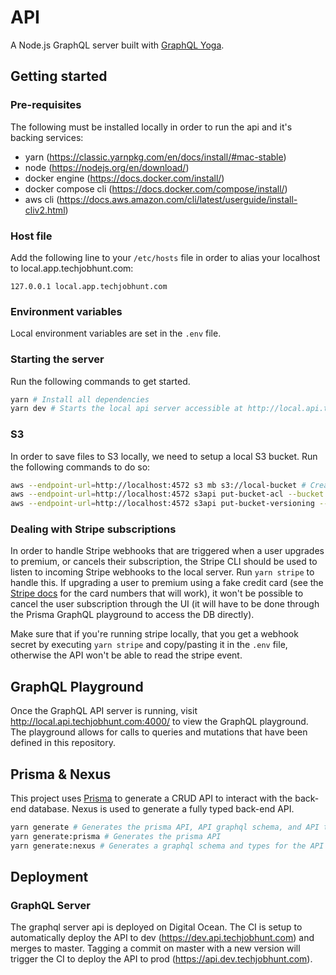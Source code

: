 # API

A Node.js GraphQL server built with [GraphQL Yoga](https://github.com/prisma/graphql-yoga).

## Getting started

### Pre-requisites

The following must be installed locally in order to run the api and it's backing services:

- yarn (https://classic.yarnpkg.com/en/docs/install/#mac-stable)
- node (https://nodejs.org/en/download/)
- docker engine (https://docs.docker.com/install/)
- docker compose cli (https://docs.docker.com/compose/install/)
- aws cli (https://docs.aws.amazon.com/cli/latest/userguide/install-cliv2.html)

### Host file

Add the following line to your `/etc/hosts` file in order to alias your localhost to local.app.techjobhunt.com:

```text
127.0.0.1 local.app.techjobhunt.com
```

### Environment variables

Local environment variables are set in the `.env` file.

### Starting the server

Run the following commands to get started.

```bash
yarn # Install all dependencies
yarn dev # Starts the local api server accessible at http://local.api.techjobhunt.com:4000
```

### S3

In order to save files to S3 locally, we need to setup a local S3 bucket. Run the following commands to do so:

```bash
aws --endpoint-url=http://localhost:4572 s3 mb s3://local-bucket # Creates the s3 bucket locally
aws --endpoint-url=http://localhost:4572 s3api put-bucket-acl --bucket local-bucket --acl public-read # Allows the read/write access to the bucket
aws --endpoint-url=http://localhost:4572 s3api put-bucket-versioning --bucket local-bucket --versioning-configuration Status=Enabled # Enable file versioning
```

### Dealing with Stripe subscriptions

In order to handle Stripe webhooks that are triggered when a user upgrades to premium, or cancels their subscription, the Stripe CLI should be used to listen to incoming Stripe webhooks to the local server. Run `yarn stripe` to handle this. If upgrading a user to premium using a fake credit card (see the [Stripe docs](https://stripe.com/docs/billing/subscriptions/set-up-subscription#test-integration) for the card numbers that will work), it won't be possible to cancel the user subscription through the UI (it will have to be done through the Prisma GraphQL playground to access the DB directly).

Make sure that if you're running stripe locally, that you get a webhook secret by executing `yarn stripe` and copy/pasting it in the `.env` file, otherwise the API won't be able to read the stripe event.

## GraphQL Playground

Once the GraphQL API server is running, visit http://local.api.techjobhunt.com:4000/ to view the GraphQL playground. The playground allows for calls to queries and mutations that have been defined in this repository.

## Prisma & Nexus

This project uses [Prisma](https://www.prisma.io/) to generate a CRUD API to interact with the back-end database. Nexus is used to generate a fully typed back-end API.

```bash
yarn generate # Generates the prisma API, API graphql schema, and API types
yarn generate:prisma # Generates the prisma API
yarn generate:nexus # Generates a graphql schema and types for the API
```

## Deployment

### GraphQL Server

The graphql server api is deployed on Digital Ocean. The CI is setup to automatically deploy the API to dev (https://dev.api.techjobhunt.com) and merges to master. Tagging a commit on master with a new version will trigger the CI to deploy the API to prod (https://api.dev.techjobhunt.com).
